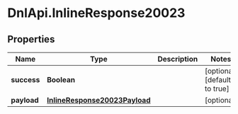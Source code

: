 # DnlApi.InlineResponse20023

## Properties
Name | Type | Description | Notes
------------ | ------------- | ------------- | -------------
**success** | **Boolean** |  | [optional] [default to true]
**payload** | [**InlineResponse20023Payload**](InlineResponse20023Payload.md) |  | [optional] 


